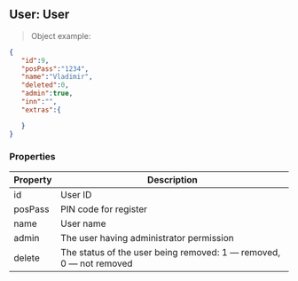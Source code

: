 ## User: User

> Object example: 

```json
{
   "id":9,
   "posPass":"1234",
   "name":"Vladimir",
   "deleted":0,
   "admin":true,
   "inn":"",
   "extras":{

   }
}
```


### Properties

Property | Description
-------- | -----------
id | User ID
posPass | PIN code for register
name | User name
admin | The user having administrator permission
delete | The status of the user being removed: 1 — removed, 0 — not removed

